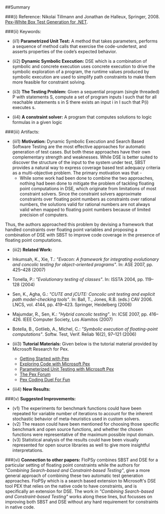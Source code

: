 ##Summary

###(i) Reference: Nikolai Tillmann and Jonathan de Halleux, Springer, 2008. [Pex–White Box Test Generation for .NET](http://dl.acm.org/citation.cfm?id=1792798). 

###(ii) Keywords:
* (ii1) **Parametrized Unit Test:** A method that takes parameters, performs a sequence of method calls that exercise the code-undertest, and asserts properties of the code’s expected behavior.

* (ii2) **Dynamic Symbolic Execution:** DSE which is a combination of symbolic and concrete execution uses concrete execution to drive the symbolic exploration of a program, the runtime values produced by symbolic execution are used to simplify path constraints to make them more feasible for constraint solving.

* (ii3) **The Testing Problem:** Given a sequential program (single threaded) P with statements S, compute a set of program
inputs I such that for all reachable statements s in S there exists an input i in I such that P(i) executes s.

* (ii4) **A constraint solver:** A program that computes solutions to logic formulas in a given logic

###(iii) Artifacts:

* (iii1) **Motivation:**  Dynamic Symbolic Execution and Search Based Software Testing are the most effective approaches for automatic generation of test cases. But both these approaches have their own complementary strength and weaknesses. While DSE is better suited to discover the structure of the input to the system under test, SBST provides a natural way to express coverage based test adequacy criteria as a multi–objective problem. The primary motivation was that -
  * While some work had been done to combine the two approaches, nothing had been done to mitigate the problem of tackling floating point computations in DSE, which originate from limitations of most constraint solvers. Since the constraint solvers approximate constraints over floating point numbers as constraints over rational numbers, the solutions valid for rational numbers are not always valid when mapped to floating point numbers because of limited precision of computers. 

Thus, the authors approached this problem by devising a framework that handled constraints over floating point variables and proposing a combination of DSE with SBST to improve code coverage in the presence of floating point computations.

* (iii2) **Related Work:** 
 * Inkumsah, K., Xie, T.: _"Evacon: A framework for integrating evolutionary and concolic testing for object-oriented programs"_. In: ASE 2007, pp. 425–428 (2007)
 * Tonella, P.: _"Evolutionary testing of classes"_. In: ISSTA 2004, pp. 119–128 (2004)
 * Sen, K., Agha, G.: _"CUTE and jCUTE: Concolic unit testing and explicit path model-checking tools"_. In: Ball, T., Jones, R.B. (eds.) CAV 2006. LNCS, vol. 4144, pp. 419–423. Springer, Heidelberg (2006)
 * Majumdar, R., Sen, K.: _"Hybrid concolic testing"_. In: ICSE 2007, pp. 416–426. IEEE Computer Society, Los Alamitos (2007)
 * Botella, B., Gotlieb, A., Michel, C.: _"Symbolic execution of floating-point computations"_. Softw. Test, Verif. Reliab 16(2), 97–121 (2006)


* (iii3) **Tutorial Materials:** Given below is the tutorial material provided by Microsoft Research for Pex.
  * [Getting Started with Pex](http://research.microsoft.com/en-us/projects/pex/getstarted.pdf)
  * [Exploring Code with Microsoft Pex](http://research.microsoft.com/en-us/projects/pex/digger.pdf)
  * [Parameterized Unit Testing with Microsoft Pex](http://research.microsoft.com/en-us/projects/pex/pextutorial.pdf)
  * [The Pex Forum](http://research.microsoft.com/en-us/projects/pex/)
  * [Pex Coding Duel For Fun](http://www.pexforfun.com/)

* (iii4) **New Results:**

###(v) **Suggested Improvements:**
* (v1) The experiments for benchmark functions could have been repeated for variable number of iterations to account for the inherent stochastic behavior of meta-heuristics used in custom solvers.
* (v2) The reason could have been mentioned for choosing those specific benchmark and open source functions, and whether the chosen functions were representative of the maximum possible input domain.
* (v3) Statistical analysis of the results could have been visually represented for open source libraries as well to give more insightful interpretations.

###(vi) **Connection to other papers:**
FloPSy combines SBST and DSE for a particular setting of floating point constraints while the authors for _"Combining Search-based and Constraint-based Testing"_, give a more general approach of combining these two automatic test generation approaches. FloPSy which is a search based extension to Microsoft's DSE tool PEX that relies on the native code to have constraints, and is specifically an extension for DSE. The work in _"Combining Search-based and Constraint-based Testing"_ works along these lines, but focusses on improving both SBST and DSE without any hard requirement for constraints in native code.


